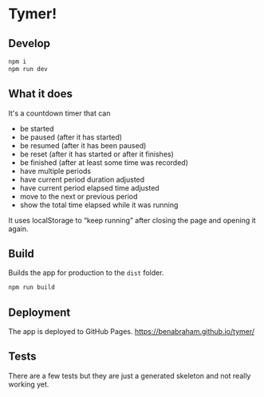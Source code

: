 # Tymer!

## Develop

```bash
npm i
npm run dev
```

## What it does
It's a countdown timer that can
- be started
- be paused (after it has started)
- be resumed (after it has been paused)
- be reset (after it has started or after it finishes)
- be finished (after at least some time was recorded)
- have multiple periods
- have current period duration adjusted
- have current period elapsed time adjusted
- move to the next or previous period
- show the total time elapsed while it was running

It uses localStorage to “keep running” after closing the page and opening it again.

## Build

Builds the app for production to the `dist` folder.

```bash
npm run build
```
## Deployment

The app is deployed to GitHub Pages.
https://benabraham.github.io/tymer/

## Tests

There are a few tests but they are just a generated skeleton and not really working yet.

